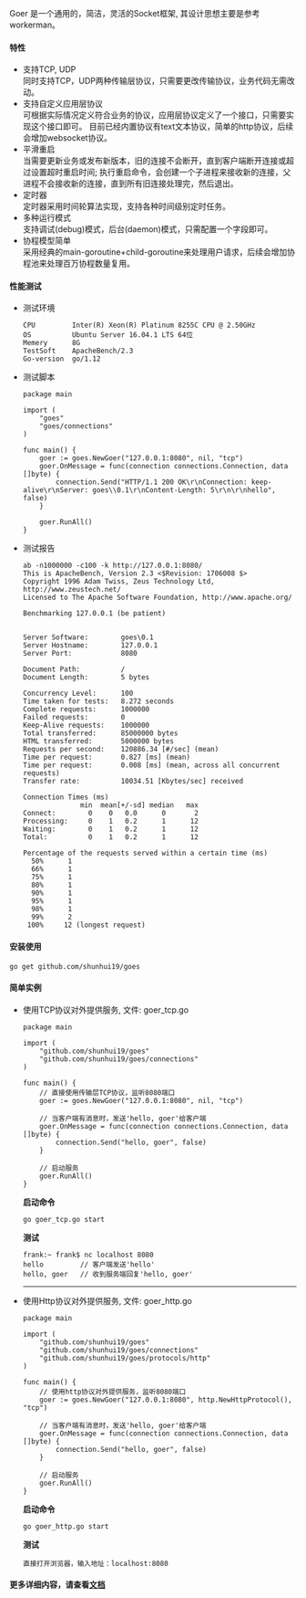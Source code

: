 Goer 是一个通用的，简洁，灵活的Socket框架, 其设计思想主要是参考workerman。

#### 特性
* 支持TCP, UDP  
    同时支持TCP，UDP两种传输层协议，只需要更改传输协议，业务代码无需改动。
* 支持自定义应用层协议  
    可根据实际情况定义符合业务的协议，应用层协议定义了一个接口，只需要实现这个接口即可。
    目前已经内置协议有text文本协议，简单的http协议，后续会增加websocket协议。
* 平滑重启  
    当需要更新业务或发布新版本，旧的连接不会断开，直到客户端断开连接或超过设置超时重启时间;
    执行重启命令，会创建一个子进程来接收新的连接，父进程不会接收新的连接，直到所有旧连接处理完，然后退出。
* 定时器  
    定时器采用时间轮算法实现，支持各种时间级别定时任务。
* 多种运行模式  
    支持调试(debug)模式，后台(daemon)模式，只需配置一个字段即可。
* 协程模型简单  
    采用经典的main-goroutine+child-goroutine来处理用户请求，后续会增加协程池来处理百万协程数量复用。

#### 性能测试
- 测试环境
    ```
    CPU         Inter(R) Xeon(R) Platinum 8255C CPU @ 2.50GHz
    OS          Ubuntu Server 16.04.1 LTS 64位
    Memery      8G
    TestSoft    ApacheBench/2.3
    Go-version  go/1.12  
    ```
- 测试脚本
    ```
    package main
    
    import (
    	"goes"
    	"goes/connections"
    )
    
    func main() {
    	goer := goes.NewGoer("127.0.0.1:8080", nil, "tcp")
    	goer.OnMessage = func(connection connections.Connection, data []byte) {
    		connection.Send("HTTP/1.1 200 OK\r\nConnection: keep-alive\r\nServer: goes\\0.1\r\nContent-Length: 5\r\n\r\nhello", false)
    	}
    
    	goer.RunAll()
    }
    ```
- 测试报告

    ```
    ab -n1000000 -c100 -k http://127.0.0.1:8080/
    This is ApacheBench, Version 2.3 <$Revision: 1706008 $>
    Copyright 1996 Adam Twiss, Zeus Technology Ltd, http://www.zeustech.net/
    Licensed to The Apache Software Foundation, http://www.apache.org/
    
    Benchmarking 127.0.0.1 (be patient)
    
    
    Server Software:        goes\0.1
    Server Hostname:        127.0.0.1
    Server Port:            8080
    
    Document Path:          /
    Document Length:        5 bytes
    
    Concurrency Level:      100
    Time taken for tests:   8.272 seconds
    Complete requests:      1000000
    Failed requests:        0
    Keep-Alive requests:    1000000
    Total transferred:      85000000 bytes
    HTML transferred:       5000000 bytes
    Requests per second:    120886.34 [#/sec] (mean)
    Time per request:       0.827 [ms] (mean)
    Time per request:       0.008 [ms] (mean, across all concurrent requests)
    Transfer rate:          10034.51 [Kbytes/sec] received
    
    Connection Times (ms)
                  min  mean[+/-sd] median   max
    Connect:        0    0   0.0      0       2
    Processing:     0    1   0.2      1      12
    Waiting:        0    1   0.2      1      12
    Total:          0    1   0.2      1      12
    
    Percentage of the requests served within a certain time (ms)
      50%      1
      66%      1
      75%      1
      80%      1
      90%      1
      95%      1
      98%      1
      99%      2
     100%     12 (longest request)
    ```

#### 安装使用
    go get github.com/shunhui19/goes


#### 简单实例
- 使用TCP协议对外提供服务, 文件: goer_tcp.go

    ```
    package main

    import (
        "github.com/shunhui19/goes"
        "github.com/shunhui19/goes/connections"
    )

    func main() {
        // 直接使用传输层TCP协议，监听8080端口
        goer := goes.NewGoer("127.0.0.1:8080", nil, "tcp")

        // 当客户端有消息时，发送'hello, goer'给客户端
        goer.OnMessage = func(connection connections.Connection, data []byte) {
            connection.Send("hello, goer", false)
        }

        // 启动服务
        goer.RunAll()
    }
    ````
  **启动命令**
  ```
  go goer_tcp.go start
  ```
  **测试**
  ```
  frank:~ frank$ nc localhost 8080
  hello         // 客户端发送'hello'
  hello, goer   // 收到服务端回复'hello, goer'
  ```
  *****

- 使用Http协议对外提供服务, 文件: goer_http.go
    ```
    package main

    import (
        "github.com/shunhui19/goes"
        "github.com/shunhui19/goes/connections"
        "github.com/shunhui19/goes/protocols/http"
    )

    func main() {
        // 使用http协议对外提供服务，监听8080端口
        goer := goes.NewGoer("127.0.0.1:8080", http.NewHttpProtocol(), "tcp")

        // 当客户端有消息时，发送'hello, goer'给客户端
        goer.OnMessage = func(connection connections.Connection, data []byte) {
            connection.Send("hello, goer", false)
        }

        // 启动服务
        goer.RunAll()
    }
    ````
  **启动命令**
  ```
  go goer_http.go start
  ```
  **测试**
  ```
  直接打开浏览器，输入地址：localhost:8080
  ```

#### 更多详细内容，请查看[文档](https://github.com/shunhui19/goes/blob/master/docs/goes-zh_manual.md)

